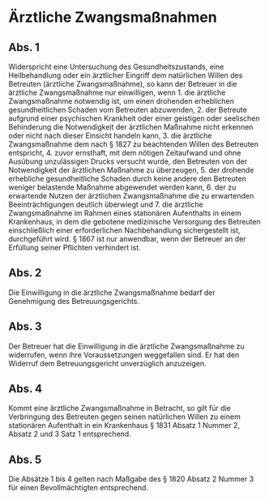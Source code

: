 # Ärztliche Zwangsmaßnahmen



## Abs. 1

 Widerspricht eine Untersuchung des Gesundheitszustands, eine Heilbehandlung oder ein ärztlicher Eingriff dem natürlichen Willen des Betreuten (ärztliche Zwangsmaßnahme), so kann der Betreuer in die ärztliche Zwangsmaßnahme nur einwilligen, wenn  1.
 die ärztliche Zwangsmaßnahme notwendig ist, um einen drohenden erheblichen gesundheitlichen Schaden vom Betreuten abzuwenden,
 2.
 der Betreute aufgrund einer psychischen Krankheit oder einer geistigen oder seelischen Behinderung die Notwendigkeit der ärztlichen Maßnahme nicht erkennen oder nicht nach dieser Einsicht handeln kann,
 3.
 die ärztliche Zwangsmaßnahme dem nach § 1827 zu beachtenden Willen des Betreuten entspricht,
 4.
 zuvor ernsthaft, mit dem nötigen Zeitaufwand und ohne Ausübung unzulässigen Drucks versucht wurde, den Betreuten von der Notwendigkeit der ärztlichen Maßnahme zu überzeugen,
 5.
 der drohende erhebliche gesundheitliche Schaden durch keine andere den Betreuten weniger belastende Maßnahme abgewendet werden kann,
 6.
 der zu erwartende Nutzen der ärztlichen Zwangsmaßnahme die zu erwartenden Beeinträchtigungen deutlich überwiegt und
 7.
 die ärztliche Zwangsmaßnahme im Rahmen eines stationären Aufenthalts in einem Krankenhaus, in dem die gebotene medizinische Versorgung des Betreuten einschließlich einer erforderlichen Nachbehandlung sichergestellt ist, durchgeführt wird.
§ 1867 ist nur anwendbar, wenn der Betreuer an der Erfüllung seiner Pflichten verhindert ist.

## Abs. 2

 Die Einwilligung in die ärztliche Zwangsmaßnahme bedarf der Genehmigung des Betreuungsgerichts.

## Abs. 3

 Der Betreuer hat die Einwilligung in die ärztliche Zwangsmaßnahme zu widerrufen, wenn ihre Voraussetzungen weggefallen sind. Er hat den Widerruf dem Betreuungsgericht unverzüglich anzuzeigen.

## Abs. 4

 Kommt eine ärztliche Zwangsmaßnahme in Betracht, so gilt für die Verbringung des Betreuten gegen seinen natürlichen Willen zu einem stationären Aufenthalt in ein Krankenhaus § 1831 Absatz 1 Nummer 2, Absatz 2 und 3 Satz 1 entsprechend.

## Abs. 5

 Die Absätze 1 bis 4 gelten nach Maßgabe des § 1820 Absatz 2 Nummer 3 für einen Bevollmächtigten entsprechend. 

